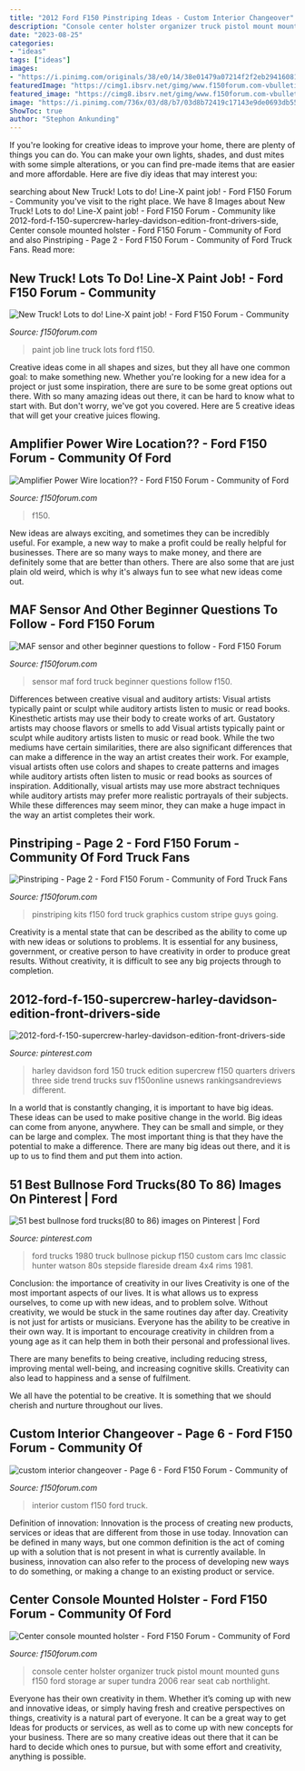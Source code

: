 ```yaml
---
title: "2012 Ford F150 Pinstriping Ideas - Custom Interior Changeover"
description: "Console center holster organizer truck pistol mount mounted guns f150 ford storage ar super tundra 2006 rear seat cab northlight"
date: "2023-08-25"
categories:
- "ideas"
tags: ["ideas"]
images:
- "https://i.pinimg.com/originals/38/e0/14/38e01479a07214f2f2eb29416081c279.jpg"
featuredImage: "https://cimg1.ibsrv.net/gimg/www.f150forum.com-vbulletin/2000x1124/img_5671_448806ecd675a4fb840b88448a4fe2dba6ebbaf6.jpg"
featured_image: "https://cimg8.ibsrv.net/gimg/www.f150forum.com-vbulletin/1632x1224/img_3747_906ee3dd0d4b67f2d4787eab49cc888ecd1bfff6.jpg"
image: "https://i.pinimg.com/736x/03/d8/b7/03d8b72419c17143e9de0693db55c3ac--dream-cars-ford-trucks.jpg"
ShowToc: true
author: "Stephon Ankunding"
---
```



If you're looking for creative ideas to improve your home, there are plenty of things you can do. You can make your own lights, shades, and dust mites with some simple alterations, or you can find pre-made items that are easier and more affordable. Here are five diy ideas that may interest you: 

	

		
searching about New Truck! Lots to do! Line-X paint job! - Ford F150 Forum - Community you've visit to the right place. We have 8 Images about New Truck! Lots to do! Line-X paint job! - Ford F150 Forum - Community like 2012-ford-f-150-supercrew-harley-davidson-edition-front-drivers-side, Center console mounted holster - Ford F150 Forum - Community of Ford and also Pinstriping - Page 2 - Ford F150 Forum - Community of Ford Truck Fans. Read more:
		
    
## New Truck! Lots To Do! Line-X Paint Job! - Ford F150 Forum - Community

<img loading=lazy src="https://www.f150forum.com/attachments/f6/341032d1410305581-new-truck-lots-do-line-x-paint-job-001.jpg" onerror="this.onerror=null;this.src='https://tse4.mm.bing.net/th?id=OIP.w8xz_hCrgfwp7_S4bvESYAHaFj&amp;pid=15.1';" alt="New Truck! Lots to do! Line-X paint job! - Ford F150 Forum - Community">

_Source: f150forum.com_

>paint job line truck lots ford f150. 

	

Creative ideas come in all shapes and sizes, but they all have one common goal: to make something new. Whether you're looking for a new idea for a project or just some inspiration, there are sure to be some great options out there. With so many amazing ideas out there, it can be hard to know what to start with. But don't worry, we've got you covered. Here are 5 creative ideas that will get your creative juices flowing.

    
## Amplifier Power Wire Location?? - Ford F150 Forum - Community Of Ford

<img loading=lazy src="https://www.f150forum.com/attachments/f4/154999d1350687562-amplifier-power-wire-location-image-1648070690.jpg" onerror="this.onerror=null;this.src='https://tse1.mm.bing.net/th?id=OIP.QrdTUkcqgci5NOe5cRZovQHaJ3&amp;pid=15.1';" alt="Amplifier Power Wire location?? - Ford F150 Forum - Community of Ford">

_Source: f150forum.com_

>f150. 

	

New ideas are always exciting, and sometimes they can be incredibly useful. For example, a new way to make a profit could be really helpful for businesses. There are so many ways to make money, and there are definitely some that are better than others. There are also some that are just plain old weird, which is why it's always fun to see what new ideas come out.

    
## MAF Sensor And Other Beginner Questions To Follow - Ford F150 Forum

<img loading=lazy src="https://cimg1.ibsrv.net/gimg/www.f150forum.com-vbulletin/2000x1124/img_5671_448806ecd675a4fb840b88448a4fe2dba6ebbaf6.jpg" onerror="this.onerror=null;this.src='https://tse2.mm.bing.net/th?id=OIP.rvSMbo-RCYwOqG8JhV7a5wHaEK&amp;pid=15.1';" alt="MAF sensor and other beginner questions to follow - Ford F150 Forum">

_Source: f150forum.com_

>sensor maf ford truck beginner questions follow f150. 

	

Differences between creative visual and auditory artists: Visual artists typically paint or sculpt while auditory artists listen to music or read books. Kinesthetic artists may use their body to create works of art. Gustatory artists may choose flavors or smells to add
Visual artists typically paint or sculpt while auditory artists listen to music or read book. While the two mediums have certain similarities, there are also significant differences that can make a difference in the way an artist creates their work. For example, visual artists often use colors and shapes to create patterns and images while auditory artists often listen to music or read books as sources of inspiration. Additionally, visual artists may use more abstract techniques while auditory artists may prefer more realistic portrayals of their subjects. While these differences may seem minor, they can make a huge impact in the way an artist completes their work.

    
## Pinstriping - Page 2 - Ford F150 Forum - Community Of Ford Truck Fans

<img loading=lazy src="https://www.f150forum.com/attachments/f118/494634d1501272726-pinstriping-013_zpslcbunhhf.jpg" onerror="this.onerror=null;this.src='https://tse3.mm.bing.net/th?id=OIP.9o22P3SABBABq73rTX0_pwHaFj&amp;pid=15.1';" alt="Pinstriping - Page 2 - Ford F150 Forum - Community of Ford Truck Fans">

_Source: f150forum.com_

>pinstriping kits f150 ford truck graphics custom stripe guys going. 

	

Creativity is a mental state that can be described as the ability to come up with new ideas or solutions to problems. It is essential for any business, government, or creative person to have creativity in order to produce great results. Without creativity, it is difficult to see any big projects through to completion.

    
## 2012-ford-f-150-supercrew-harley-davidson-edition-front-drivers-side

<img loading=lazy src="https://i.pinimg.com/originals/38/e0/14/38e01479a07214f2f2eb29416081c279.jpg" onerror="this.onerror=null;this.src='https://tse1.mm.bing.net/th?id=OIP.VLXxQ3u53EOYWMml_FFf0wHaEo&amp;pid=15.1';" alt="2012-ford-f-150-supercrew-harley-davidson-edition-front-drivers-side">

_Source: pinterest.com_

>harley davidson ford 150 truck edition supercrew f150 quarters drivers three side trend trucks suv f150online usnews rankingsandreviews different. 

	

In a world that is constantly changing, it is important to have big ideas. These ideas can be used to make positive change in the world. Big ideas can come from anyone, anywhere. They can be small and simple, or they can be large and complex. The most important thing is that they have the potential to make a difference. There are many big ideas out there, and it is up to us to find them and put them into action.

    
## 51 Best Bullnose Ford Trucks(80 To 86) Images On Pinterest | Ford

<img loading=lazy src="https://i.pinimg.com/736x/03/d8/b7/03d8b72419c17143e9de0693db55c3ac--dream-cars-ford-trucks.jpg" onerror="this.onerror=null;this.src='https://tse4.mm.bing.net/th?id=OIP.0Wi710MtdH57Hq7D6O66iAHaJ3&amp;pid=15.1';" alt="51 best bullnose ford trucks(80 to 86) images on Pinterest | Ford">

_Source: pinterest.com_

>ford trucks 1980 truck bullnose pickup f150 custom cars lmc classic hunter watson 80s stepside flareside dream 4x4 rims 1981. 

	

Conclusion: the importance of creativity in our lives
Creativity is one of the most important aspects of our lives. It is what allows us to express ourselves, to come up with new ideas, and to problem solve. Without creativity, we would be stuck in the same routines day after day.
Creativity is not just for artists or musicians. Everyone has the ability to be creative in their own way. It is important to encourage creativity in children from a young age as it can help them in both their personal and professional lives.

There are many benefits to being creative, including reducing stress, improving mental well-being, and increasing cognitive skills. Creativity can also lead to happiness and a sense of fulfilment.

We all have the potential to be creative. It is something that we should cherish and nurture throughout our lives.

    
## Custom Interior Changeover - Page 6 - Ford F150 Forum - Community Of

<img loading=lazy src="https://cimg8.ibsrv.net/gimg/www.f150forum.com-vbulletin/1632x1224/img_3747_906ee3dd0d4b67f2d4787eab49cc888ecd1bfff6.jpg" onerror="this.onerror=null;this.src='https://tse4.mm.bing.net/th?id=OIP.2OUokhrXDDD2tmLZLaHGngHaFj&amp;pid=15.1';" alt="custom interior changeover - Page 6 - Ford F150 Forum - Community of">

_Source: f150forum.com_

>interior custom f150 ford truck. 

	

Definition of innovation:
Innovation is the process of creating new products, services or ideas that are different from those in use today. Innovation can be defined in many ways, but one common definition is the act of coming up with a solution that is not present in what is currently available. In business, innovation can also refer to the process of developing new ways to do something, or making a change to an existing product or service.

    
## Center Console Mounted Holster - Ford F150 Forum - Community Of Ford

<img loading=lazy src="https://www.f150forum.com/attachments/f38/218679d1367525407t-center-console-mounted-holster-img_3377.jpg" onerror="this.onerror=null;this.src='https://tse4.mm.bing.net/th?id=OIP.pplIOUNsXbbPak4tc8pH9wHaG-&amp;pid=15.1';" alt="Center console mounted holster - Ford F150 Forum - Community of Ford">

_Source: f150forum.com_

>console center holster organizer truck pistol mount mounted guns f150 ford storage ar super tundra 2006 rear seat cab northlight. 

	

Everyone has their own creativity in them. Whether it’s coming up with new and innovative ideas, or simply having fresh and creative perspectives on things, creativity is a natural part of everyone. It can be a great way to get Ideas for products or services, as well as to come up with new concepts for your business. There are so many creative ideas out there that it can be hard to decide which ones to pursue, but with some effort and creativity, anything is possible.

